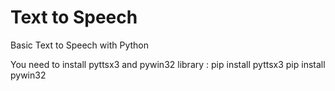 # Text to Speech
Basic Text to Speech with Python

You need to install pyttsx3 and pywin32 library :
pip install pyttsx3
pip install pywin32
